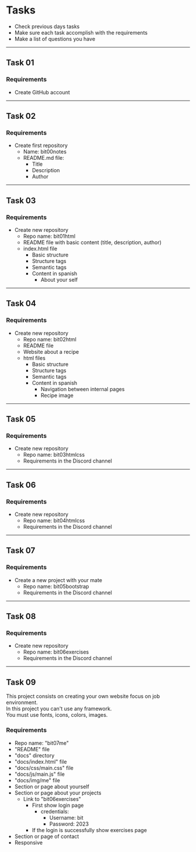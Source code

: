 # Tasks
- Check previous days tasks
- Make sure each task accomplish with the requirements
- Make a list of questions you have
---
## Task 01
### Requirements
- Create GitHub account
---
## Task 02
### Requirements
* Create first repository
  - Name: bit00notes
  * README.md file:
    - Title
    - Description
    - Author
---
## Task 03
### Requirements
* Create new repository
	- Repo name: bit01html
	- README file with basic content (title, description, author)
	* index.html file
		- Basic structure
		- Structure tags
		- Semantic tags
		* Content in spanish
			- About your self
---
## Task 04
### Requirements
* Create new repository
  - Repo name: bit02html
  - README file
  - Website about a recipe
  * html files
    - Basic structure
    - Structure tags
    - Semantic tags
    * Content in spanish
      - Navigation between internal pages
      - Recipe image
---
## Task 05
### Requirements
* Create new repository
  - Repo name: bit03htmlcss
  - Requirements in the Discord channel
---
## Task 06
### Requirements
* Create new repository
  - Repo name: bit04htmlcss
  - Requirements in the Discord channel
---
## Task 07
### Requirements
* Create a new project with your mate
  - Repo name: bit05bootstrap
  - Requirements in the Discord channel
---
## Task 08
### Requirements
* Create new repository
  - Repo name: bit06exercises
  - Requirements in the Discord channel
---
## Task 09
This project consists on creating your own website focus on job environment.  
In this project you can't use any framework.  
You must use fonts, icons, colors, images.
### Requirements
- Repo name: "bit07me"
- "README" file
- "docs" directory
- "docs/index.html" file
- "docs/css/main.css" file
- "docs/js/main.js" file
- "docs/img/me" file
- Section or page about yourself
- Section or page about your projects
  * Link to "bit06exercises"
    * First show login page
      * credentials:
        -  Username: bit
        -  Password: 2023
    - If the login is successfully show exercises page
- Section or page of contact
- Responsive
